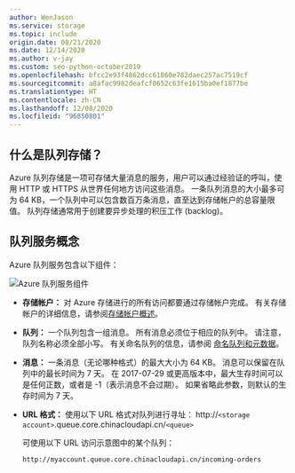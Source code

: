 ```yaml
---
author: WenJason
ms.service: storage
ms.topic: include
origin.date: 08/21/2020
ms.date: 12/14/2020
ms.author: v-jay
ms.custom: seo-python-october2019
ms.openlocfilehash: bfcc2e93f4862dcc61860e782daec257ac7519cf
ms.sourcegitcommit: a8afac9982deafcf0652c63fe1615ba0ef1877be
ms.translationtype: HT
ms.contentlocale: zh-CN
ms.lasthandoff: 12/08/2020
ms.locfileid: "96850801"
---
```

## <a name="what-is-queue-storage"></a>什么是队列存储？

Azure 队列存储是一项可存储大量消息的服务，用户可以通过经验证的呼叫，使用 HTTP 或 HTTPS 从世界任何地方访问这些消息。 一条队列消息的大小最多可为 64 KB，一个队列中可以包含数百万条消息，直至达到存储帐户的总容量限值。 队列存储通常用于创建要异步处理的积压工作 (backlog)。

## <a name="queue-service-concepts"></a>队列服务概念

Azure 队列服务包含以下组件：

![Azure 队列服务组件](./media/storage-queue-concepts-include/azure-queue-service-components.png)

* **存储帐户：** 对 Azure 存储进行的所有访问都要通过存储帐户完成。 有关存储帐户的详细信息，请参阅[存储帐户概述](../articles/storage/common/storage-account-overview.md)。
* **队列：** 一个队列包含一组消息。 所有消息必须位于相应的队列中。 请注意，队列名称必须全部小写。 有关命名队列的信息，请参阅 [命名队列和元数据](https://docs.microsoft.com/rest/api/storageservices/Naming-Queues-and-Metadata)。
* **消息：** 一条消息（无论哪种格式）的最大大小为 64 KB。 消息可以保留在队列中的最长时间为 7 天。 在 2017-07-29 或更高版本中，最大生存时间可以是任何正数，或者是 -1（表示消息不会过期）。 如果省略此参数，则默认的生存时间为 7 天。
* **URL 格式：** 使用以下 URL 格式对队列进行寻址： http://`<storage account>`.queue.core.chinacloudapi.cn/`<queue>`

    可使用以下 URL 访问示意图中的某个队列：

    `http://myaccount.queue.core.chinacloudapi.cn/incoming-orders`
